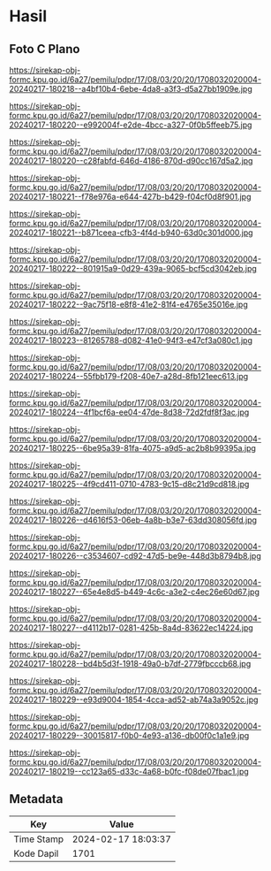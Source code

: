 # Hasil

## Foto C Plano

https://sirekap-obj-formc.kpu.go.id/6a27/pemilu/pdpr/17/08/03/20/20/1708032020004-20240217-180218--a4bf10b4-6ebe-4da8-a3f3-d5a27bb1909e.jpg

https://sirekap-obj-formc.kpu.go.id/6a27/pemilu/pdpr/17/08/03/20/20/1708032020004-20240217-180220--e992004f-e2de-4bcc-a327-0f0b5ffeeb75.jpg

https://sirekap-obj-formc.kpu.go.id/6a27/pemilu/pdpr/17/08/03/20/20/1708032020004-20240217-180220--c28fabfd-646d-4186-870d-d90cc167d5a2.jpg

https://sirekap-obj-formc.kpu.go.id/6a27/pemilu/pdpr/17/08/03/20/20/1708032020004-20240217-180221--f78e976a-e644-427b-b429-f04cf0d8f901.jpg

https://sirekap-obj-formc.kpu.go.id/6a27/pemilu/pdpr/17/08/03/20/20/1708032020004-20240217-180221--b871ceea-cfb3-4f4d-b940-63d0c301d000.jpg

https://sirekap-obj-formc.kpu.go.id/6a27/pemilu/pdpr/17/08/03/20/20/1708032020004-20240217-180222--801915a9-0d29-439a-9065-bcf5cd3042eb.jpg

https://sirekap-obj-formc.kpu.go.id/6a27/pemilu/pdpr/17/08/03/20/20/1708032020004-20240217-180222--9ac75f18-e8f8-41e2-81f4-e4765e35016e.jpg

https://sirekap-obj-formc.kpu.go.id/6a27/pemilu/pdpr/17/08/03/20/20/1708032020004-20240217-180223--81265788-d082-41e0-94f3-e47cf3a080c1.jpg

https://sirekap-obj-formc.kpu.go.id/6a27/pemilu/pdpr/17/08/03/20/20/1708032020004-20240217-180224--55fbb179-f208-40e7-a28d-8fb121eec613.jpg

https://sirekap-obj-formc.kpu.go.id/6a27/pemilu/pdpr/17/08/03/20/20/1708032020004-20240217-180224--4f1bcf6a-ee04-47de-8d38-72d2fdf8f3ac.jpg

https://sirekap-obj-formc.kpu.go.id/6a27/pemilu/pdpr/17/08/03/20/20/1708032020004-20240217-180225--6be95a39-81fa-4075-a9d5-ac2b8b99395a.jpg

https://sirekap-obj-formc.kpu.go.id/6a27/pemilu/pdpr/17/08/03/20/20/1708032020004-20240217-180225--4f9cd411-0710-4783-9c15-d8c21d9cd818.jpg

https://sirekap-obj-formc.kpu.go.id/6a27/pemilu/pdpr/17/08/03/20/20/1708032020004-20240217-180226--d4616f53-06eb-4a8b-b3e7-63dd308056fd.jpg

https://sirekap-obj-formc.kpu.go.id/6a27/pemilu/pdpr/17/08/03/20/20/1708032020004-20240217-180226--c3534607-cd92-47d5-be9e-448d3b8794b8.jpg

https://sirekap-obj-formc.kpu.go.id/6a27/pemilu/pdpr/17/08/03/20/20/1708032020004-20240217-180227--65e4e8d5-b449-4c6c-a3e2-c4ec26e60d67.jpg

https://sirekap-obj-formc.kpu.go.id/6a27/pemilu/pdpr/17/08/03/20/20/1708032020004-20240217-180227--d4112b17-0281-425b-8a4d-83622ec14224.jpg

https://sirekap-obj-formc.kpu.go.id/6a27/pemilu/pdpr/17/08/03/20/20/1708032020004-20240217-180228--bd4b5d3f-1918-49a0-b7df-2779fbcccb68.jpg

https://sirekap-obj-formc.kpu.go.id/6a27/pemilu/pdpr/17/08/03/20/20/1708032020004-20240217-180229--e93d9004-1854-4cca-ad52-ab74a3a9052c.jpg

https://sirekap-obj-formc.kpu.go.id/6a27/pemilu/pdpr/17/08/03/20/20/1708032020004-20240217-180229--30015817-f0b0-4e93-a136-db00f0c1a1e9.jpg

https://sirekap-obj-formc.kpu.go.id/6a27/pemilu/pdpr/17/08/03/20/20/1708032020004-20240217-180219--cc123a65-d33c-4a68-b0fc-f08de07fbac1.jpg


## Metadata

| Key        | Value               |
| ---------- | ------------------- |
| Time Stamp | 2024-02-17 18:03:37 |
| Kode Dapil | 1701                |



